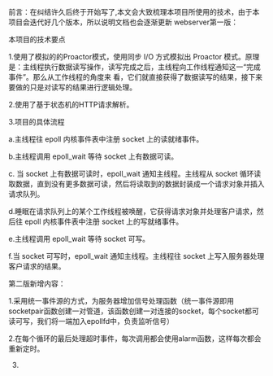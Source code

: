 前言：在纠结许久后终于开始写了,本文会大致梳理本项目所使用的技术，由于本项目会迭代好几个版本，所以说明文档也会逐渐更新
webserver第一版：

本项目的技术要点

1.使用了模拟的的Proactor模式，使用同步 I/O 方式模拟出 Proactor 模式。原理是：主线程执行数据读写操作，读写完成之后，主线程向工作线程通知这一“完成事件”。那么从工作线程的角度来
看，它们就直接获得了数据读写的结果，接下来要做的只是对读写的结果进行逻辑处理。

2.使用了基于状态机的HTTP请求解析。

3.项目的具体流程
  
  a.主线程往 epoll 内核事件表中注册 socket 上的读就绪事件。
  
  b.主线程调用 epoll_wait 等待 socket 上有数据可读。
  
  c. 当 socket 上有数据可读时，epoll_wait 通知主线程。主线程从 socket 循环读取数据，直到没有更多数据可读，然后将读取到的数据封装成一个请求对象并插入请求队列。
  
  d.睡眠在请求队列上的某个工作线程被唤醒，它获得请求对象并处理客户请求，然后往 epoll 内核事件表中注册 socket 上的写就绪事件。
  
  e.主线程调用 epoll_wait 等待 socket 可写。
  
  f.当 socket 可写时，epoll_wait 通知主线程。主线程往 socket 上写入服务器处理客户请求的结果。
   
 
第二版新增内容：

1.采用统一事件源的方式，为服务器增加信号处理函数（统一事件源即用socketpair函数创建一对管道，该函数创建一对连接的socket，每个socket都可读可写，我们将一端加入epollfd中，负责监听信号）

2.在每个循环的最后处理超时事件，每次调用都会使用alarm函数，这样每次都会重新定时。

3.

